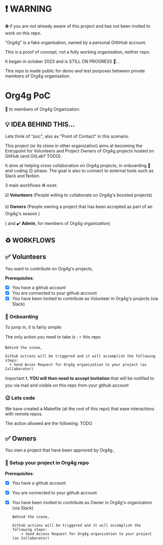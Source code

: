 
# :exclamation: WARNING 
:no_entry: if you are not already aware of this project and has not been invited to work on this repo.

"Org4g" is a fake organisation, owned by a personal GithHub account.

This is a proof of concept, not a fully working organisation, neither repo.

It began in october 2023 and is STILL ON PROGRESS :construction_worker:...

This repo is made public for demo and test purposes between private members of Org4g organisation.




# Org4g PoC

:wave: to members of Org4g Organization.


## :bulb: IDEA BEHIND THIS...

Lets think of "poc", also as "Point of Contact" in this scenario.

This project (or its clone in other organization) aims at becoming the Entrypoint for Volunteers and Project Owners of Org4g projects hosted on GitHub (and GitLab? TODO).

It aims at helping cross collaboration on Org4g projects, in onboarding :rocket: and coding :wink: phase.
The goal is also to connect to external tools such as Slack and Notion.

3 main workflows :recycle: exist:

 :ballot_box_with_check: **Volunteers** (People willing to collaborate on Org4g's boosted projects)

 :ballot_box_with_check: **Owners** (People owning a project that has been accepted as part of an Org4g's season )  

 ( and :heavy_check_mark: **Admin**, for members of Org4g organization)


## :recycle: **WORKFLOWS**


## :white_check_mark:  Volunteers

You want to contribute on Org4g's projects,

**Prerequisites**:
 - [x] You have a github account
 - [x] You are connected to your github account
 - [x] You have been invited to contribute as Volunteer in Org4g's projects (via Slack)

### :rocket: Onboarding 
To jump in, it is fairly simple:

The only action you need to take is : :star: this repo

     
    Behind the scene, 

    Github actions will be triggered and it will accomplish the following steps:
      + Send Acces Request for Org4g organization to your project (as Collaborator)
    
    
 Important :exclamation:, **YOU will then need to accept invitation** that will be notified to you via mail and visible on this repo from your github account

### :wink: Lets code 

We have created a Makefile (at the root of this repo) that ease interactions with remote repos.

The action allowed are the following:
TODO


## :white_check_mark:  Owners

You own a project that have been approved by Org4g ,

### :rocket: Setup your project in Org4g repo
**Prerequisites**:
 - [x] You have a github account
 - [x] You are connected to your github account
 - [x] You have been invited to contribute as Owner in Org4g's organization (via Slack)



    ``` 
    Behind the scene, 

    Github actions will be triggered and it will accomplish the following steps:
        + Send Access Request for Org4g organization to your project (as Collaborator)
    ```
 


